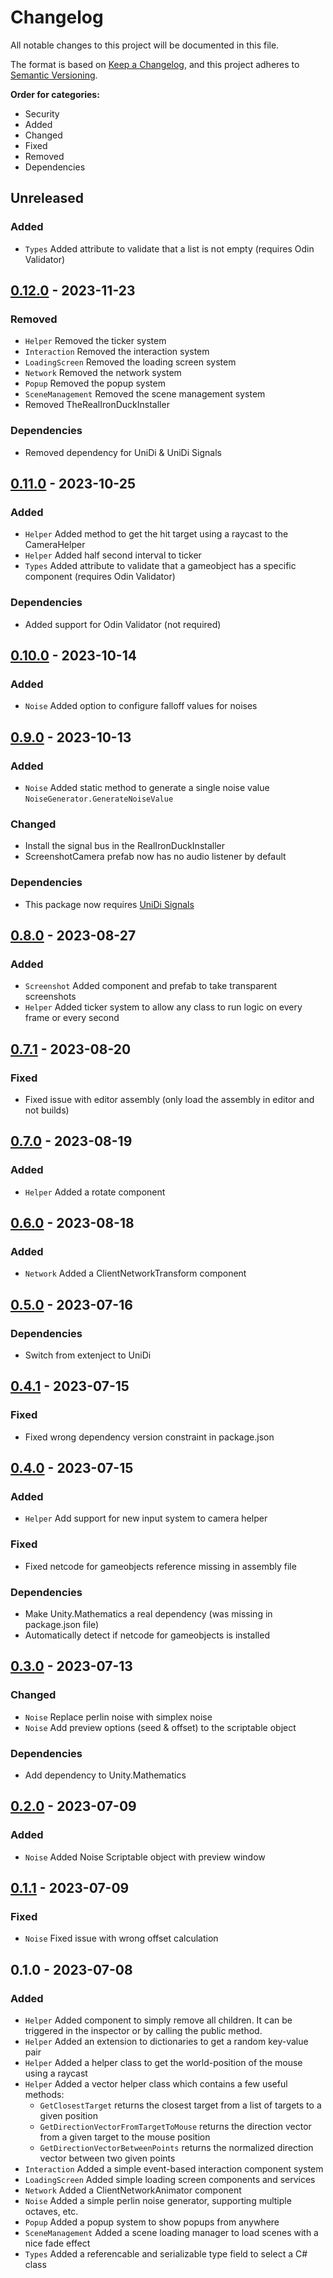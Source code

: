 # Changelog
All notable changes to this project will be documented in this file.

The format is based on [Keep a Changelog](https://keepachangelog.com/en/1.0.0/),
and this project adheres to [Semantic Versioning](https://semver.org/spec/v2.0.0.html).

**Order for categories:**
- Security
- Added
- Changed
- Fixed
- Removed
- Dependencies

## Unreleased
### Added
- `Types` Added attribute to validate that a list is not empty (requires Odin Validator)

## [0.12.0] - 2023-11-23
### Removed
- `Helper` Removed the ticker system
- `Interaction` Removed the interaction system
- `LoadingScreen` Removed the loading screen system
- `Network` Removed the network system
- `Popup` Removed the popup system
- `SceneManagement` Removed the scene management system
- Removed TheRealIronDuckInstaller

### Dependencies
- Removed dependency for UniDi & UniDi Signals

## [0.11.0] - 2023-10-25
### Added
- `Helper` Added method to get the hit target using a raycast to the CameraHelper
- `Helper` Added half second interval to ticker
- `Types` Added attribute to validate that a gameobject has a specific component (requires Odin Validator)

### Dependencies
- Added support for Odin Validator (not required)

## [0.10.0] - 2023-10-14
### Added
- `Noise` Added option to configure falloff values for noises 

## [0.9.0] - 2023-10-13
### Added
- `Noise` Added static method to generate a single noise value `NoiseGenerator.GenerateNoiseValue`

### Changed
- Install the signal bus in the RealIronDuckInstaller 
- ScreenshotCamera prefab now has no audio listener by default

### Dependencies
- This package now requires [UniDi Signals](https://github.com/UniDi/UniDi-Signals.git)

## [0.8.0] - 2023-08-27
### Added
- `Screenshot` Added component and prefab to take transparent screenshots
- `Helper` Added ticker system to allow any class to run logic on every frame or every second

## [0.7.1] - 2023-08-20
### Fixed
- Fixed issue with editor assembly (only load the assembly in editor and not builds)

## [0.7.0] - 2023-08-19
### Added
- `Helper` Added a rotate component

## [0.6.0] - 2023-08-18
### Added
- `Network` Added a ClientNetworkTransform component

## [0.5.0] - 2023-07-16
### Dependencies
- Switch from extenject to UniDi

## [0.4.1] - 2023-07-15
### Fixed
- Fixed wrong dependency version constraint in package.json

## [0.4.0] - 2023-07-15
### Added
- `Helper` Add support for new input system to camera helper 

### Fixed
- Fixed netcode for gameobjects reference missing in assembly file

### Dependencies
- Make Unity.Mathematics a real dependency (was missing in package.json file)
- Automatically detect if netcode for gameobjects is installed

## [0.3.0] - 2023-07-13
### Changed
- `Noise` Replace perlin noise with simplex noise
- `Noise` Add preview options (seed & offset) to the scriptable object

### Dependencies
- Add dependency to Unity.Mathematics

## [0.2.0] - 2023-07-09
### Added
- `Noise` Added Noise Scriptable object with preview window

## [0.1.1] - 2023-07-09
### Fixed
- `Noise` Fixed issue with wrong offset calculation

## 0.1.0 - 2023-07-08
### Added
- `Helper` Added component to simply remove all children. It can be triggered in the inspector or by calling the public method.
- `Helper` Added an extension to dictionaries to get a random key-value pair
- `Helper` Added a helper class to get the world-position of the mouse using a raycast
- `Helper` Added a vector helper class which contains a few useful methods:
   - `GetClosestTarget` returns the closest target from a list of targets to a given position
   - `GetDirectionVectorFromTargetToMouse` returns the direction vector from a given target to the mouse position
   - `GetDirectionVectorBetweenPoints` returns the normalized direction vector between two given points
- `Interaction` Added a simple event-based interaction component system
- `LoadingScreen` Added simple loading screen components and services
- `Network` Added a ClientNetworkAnimator component
- `Noise` Added a simple perlin noise generator, supporting multiple octaves, etc.
- `Popup` Added a popup system to show popups from anywhere
- `SceneManagement` Added a scene loading manager to load scenes with a nice fade effect
- `Types` Added a referencable and serializable type field to select a C# class

[0.12.0]: https://github.com/TheRealIronDuck/UnityUtils/compare/0.11.0...0.12.0
[0.11.0]: https://github.com/TheRealIronDuck/UnityUtils/compare/0.10.0...0.11.0
[0.10.0]: https://github.com/TheRealIronDuck/UnityUtils/compare/0.9.0...0.10.0
[0.9.0]: https://github.com/TheRealIronDuck/UnityUtils/compare/0.8.0...0.9.0
[0.8.0]: https://github.com/TheRealIronDuck/UnityUtils/compare/0.7.1...0.8.0
[0.7.1]: https://github.com/TheRealIronDuck/UnityUtils/compare/0.7.0...0.7.1
[0.7.0]: https://github.com/TheRealIronDuck/UnityUtils/compare/0.6.0...0.7.0
[0.6.0]: https://github.com/TheRealIronDuck/UnityUtils/compare/0.5.0...0.6.0
[0.5.0]: https://github.com/TheRealIronDuck/UnityUtils/compare/0.4.1...0.5.0
[0.4.1]: https://github.com/TheRealIronDuck/UnityUtils/compare/0.4.0...0.4.1
[0.4.0]: https://github.com/TheRealIronDuck/UnityUtils/compare/0.3.0...0.4.0
[0.3.0]: https://github.com/TheRealIronDuck/UnityUtils/compare/0.2.0...0.3.0
[0.2.0]: https://github.com/TheRealIronDuck/UnityUtils/compare/0.1.1...0.2.0
[0.1.1]: https://github.com/TheRealIronDuck/UnityUtils/compare/0.1.0...0.1.1
